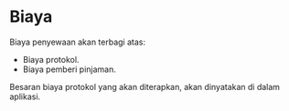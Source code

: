 # Biaya

Biaya penyewaan akan terbagi atas:

* Biaya protokol.
* Biaya pemberi pinjaman.

Besaran biaya protokol yang akan diterapkan, akan dinyatakan di dalam aplikasi.
